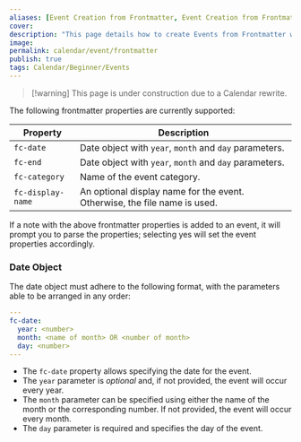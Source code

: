 ```yaml
---
aliases: [Event Creation from Frontmatter, Event Creation from Frontmatter]
cover: 
description: "This page details how to create Events from Frontmatter within the Calendarium."
image: 
permalink: calendar/event/frontmatter
publish: true
tags: Calendar/Beginner/Events
---
```


>[!warning] This page is under construction due to a Calendar rewrite.

The following frontmatter properties are currently supported:

| Property          | Description                                                               |
| ----------------- | ------------------------------------------------------------------------- |
| `fc-date`         | Date object with `year`, `month` and `day` parameters.                    |
| `fc-end`          | Date object with `year`, `month` and `day` parameters.                    |
| `fc-category`     | Name of the event category.                                               |
| `fc-display-name` | An optional display name for the event. Otherwise, the file name is used. |

If a note with the above frontmatter properties is added to an event, it will prompt you to parse the properties; selecting yes will set the event properties accordingly.

### Date Object

The date object must adhere to the following format, with the parameters able to be arranged in any order:

```yaml
---
fc-date:
  year: <number>                                 
  month: <name of month> OR <number of month>    
  day: <number>
---
```

- The `fc-date` property allows specifying the date for the event. 
- The `year` parameter is *optional* and, if not provided, the event will occur every year. 
- The `month` parameter can be specified using either the name of the month or the corresponding number. If not provided, the event will occur every month. 
- The `day` parameter is required and specifies the day of the event.